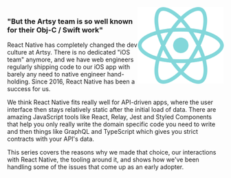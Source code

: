 <img src="/images/react-native/artsy_react_logo.svg" style="width:200px; float:right;">

### "But the Artsy team is so well known for their Obj-C / Swift work"

React Native has completely changed the dev culture at Artsy. There is no dedicated "iOS team" anymore, and we have
web engineers regularly shipping code to our iOS app with barely any need to native engineer hand-holding. Since
2016, React Native has been a success for us.

We think React Native fits really well for API-driven apps, where the user interface then stays relatively static
after the initial load of data. There are amazing JavaScript tools like React, Relay, Jest and Styled Components
that help you only really write the domain specific code you need to write and then things like GraphQL and
TypeScript which gives you strict contracts with your API's data.

This series covers the reasons why we made that choice, our interactions with React Native, the tooling around it,
and shows how we've been handling some of the issues that come up as an early adopter.
